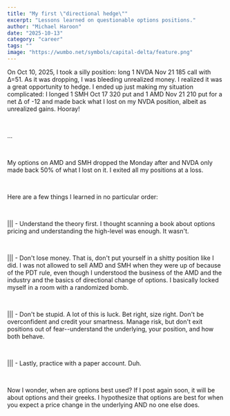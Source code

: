 ```yaml
---
title: "My first \"directional hedge\""
excerpt: "Lessons learned on questionable options positions."
author: "Michael Haroon"
date: "2025-10-13"
category: "career"
tags: ""
image: "https://wumbo.net/symbols/capital-delta/feature.png"
---
```


On Oct 10, 2025, I took a silly position: long 1 NVDA Nov 21 185 call with Δ=51. As it was dropping, I was bleeding unrealized money. I realized it was a great opportunity to hedge. I ended up just making my situation complicated: I longed 1 SMH Oct 17 320 put and 1 AMD Nov 21 210 put for a net Δ of -12 and made back what I lost on my NVDA position, albeit as unrealized gains. Hooray!

&nbsp;

...

&nbsp;

My options on AMD and SMH dropped the Monday after and NVDA only made back 50% of what I lost on it. I exited all my positions at a loss.

&nbsp;

Here are a few things I learned in no particular order:

&nbsp;

||| - Understand the theory first. I thought scanning a book about options pricing and understanding the high-level was enough. It wasn't.

&nbsp;

||| - Don't lose money. That is, don't put yourself in a shitty position like I did. I was not allowed to sell AMD and SMH when they were up of because of the PDT rule, even though I understood the business of the AMD and the industry and the basics of directional change of options. I basically locked myself in a room with a randomized bomb.

&nbsp;

||| - Don't be stupid. A lot of this is luck. Bet right, size right. Don't be overconfident and credit your smartness. Manage risk, but don't exit positions out of fear--understand the underlying, your position, and how both behave.

&nbsp;

||| - Lastly, practice with a paper account. Duh.

&nbsp;



Now I wonder, when are options best used? If I post again soon, it will be about options and their greeks. I hypothesize that options are best for when you expect a price change in the underlying AND no one else does.